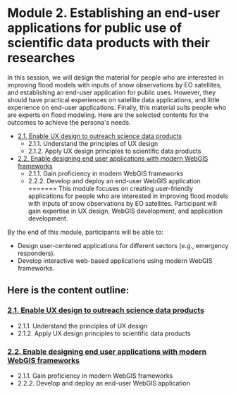 # Module 2. Establishing an end-user applications for public use of scientific data products with their researches


In this session, we will design the material for people who are interested in improving flood models with inputs of snow observations by EO satellites, and establishing an end-user application for public uses. However, they should have practical experiences on satellite data applications, and little experience on end-user applications. Finally, this material suits people who are experts on flood modeling.
Here are the selected contents for the outcomes to achieve the persona's needs.

- [2.1. Enable UX design to outreach science data products](subsections/00002/2.1.md)
    - 2.1.1. Understand the principles of UX design
    - 2.1.2. Apply UX design principles to scientific data products
- [2.2. Enable designing end user applications with modern WebGIS frameworks](subsections/00002/2.2.md)
    - 2.1.1. Gain proficiency in modern WebGIS frameworks
    - 2.2.2. Develop and deploy an end-user WebGIS application
=======
This module focuses on creating user-friendly applications for people who are interested in improving flood models with inputs of snow observations by EO satellites. Participant will gain expertise in UX design, WebGIS development, and application development.


By the end of this module, participants will be able to:
- Design user-centered applications for different sectors (e.g., emergency responders).
- Develop interactive web-based applications using modern WebGIS frameworks.

## Here is the content outline:
### [2.1. Enable UX design to outreach science data products](subsections/00002/2.1.ipynb)
- 2.1.1. Understand the principles of UX design
- 2.1.2. Apply UX design principles to scientific data products
### [2.2. Enable designing end user applications with modern WebGIS frameworks](subsections/00002/2.2.ipynb)
- 2.1.1. Gain proficiency in modern WebGIS frameworks
- 2.2.2. Develop and deploy an end-user WebGIS application